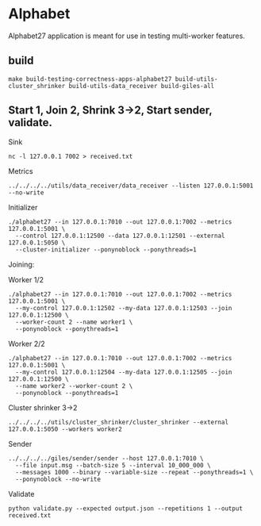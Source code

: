 # Alphabet

Alphabet27 application is meant for use in testing multi-worker features.


## build
```
make build-testing-correctness-apps-alphabet27 build-utils-cluster_shrinker build-utils-data_receiver build-giles-all
```

## Start 1, Join 2, Shrink 3->2, Start sender, validate.

Sink
```
nc -l 127.0.0.1 7002 > received.txt
```

Metrics
```
../../../../utils/data_receiver/data_receiver --listen 127.0.0.1:5001 --no-write
```

Initializer
```
./alphabet27 --in 127.0.0.1:7010 --out 127.0.0.1:7002 --metrics 127.0.0.1:5001 \
  --control 127.0.0.1:12500 --data 127.0.0.1:12501 --external 127.0.0.1:5050 \
  --cluster-initializer --ponynoblock --ponythreads=1
```

Joining:

Worker 1/2
```
./alphabet27 --in 127.0.0.1:7010 --out 127.0.0.1:7002 --metrics 127.0.0.1:5001 \
  --my-control 127.0.0.1:12502 --my-data 127.0.0.1:12503 --join 127.0.0.1:12500 \
  --worker-count 2 --name worker1 \
  --ponynoblock --ponythreads=1
```

Worker 2/2
```
./alphabet27 --in 127.0.0.1:7010 --out 127.0.0.1:7002 --metrics 127.0.0.1:5001 \
  --my-control 127.0.0.1:12504 --my-data 127.0.0.1:12505 --join 127.0.0.1:12500 \
  --name worker2 --worker-count 2 \
  --ponynoblock --ponythreads=1
```

Cluster shrinker 3->2
```
../../../../utils/cluster_shrinker/cluster_shrinker --external 127.0.0.1:5050 --workers worker2
```

Sender
```
../../../../giles/sender/sender --host 127.0.0.1:7010 \
  --file input.msg --batch-size 5 --interval 10_000_000 \
  --messages 1000 --binary --variable-size --repeat --ponythreads=1 \
  --ponynoblock --no-write
```

Validate
```
python validate.py --expected output.json --repetitions 1 --output received.txt
```
